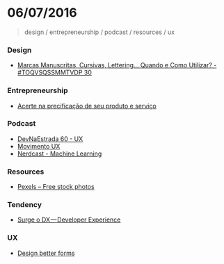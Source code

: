 # 06/07/2016

> design / entrepreneurship  / podcast / resources / ux

### Design

- [Marcas Manuscritas, Cursivas, Lettering... Quando e Como Utilizar? - #TOQVSQSSMMTVDP 30](https://www.youtube.com/watch?v=WWucth4l1fw)

### Entrepreneurship

- [Acerte na precificação de seu produto e serviço](http://www.sebrae.com.br/sites/PortalSebrae/artigos/acerte-na-precificacao-de-seu-produto-e-servico,8038a9f08a446410VgnVCM1000003b74010aRCRD)

### Podcast

- [DevNaEstrada 60 - UX](https://soundcloud.com/devnaestrada/devnaestrada-60-ux)
- [Movimento UX](https://soundcloud.com/movimento-ux/)
- [Nerdcast - Machine Learning](https://jovemnerd.com.br/nerdcast/nerdtech/machine-learning/)

### Resources

- [Pexels – Free stock photos](https://www.pexels.com/)

### Tendency

- [Surge o DX — Developer Experience
](http://imasters.com.br/desenvolvimento/surge-o-dx%E2%80%8A-%E2%80%8Adeveloper-experience/)

### UX

- [Design better forms](https://uxdesign.cc/design-better-forms-96fadca0f49c#.7n3uujuot)
